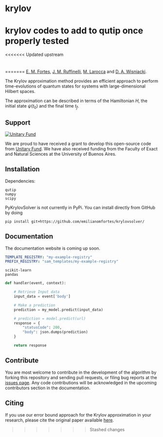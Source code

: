 # krylov
# krylov codes to add to qutip once properly tested


<<<<<<< Updated upstream
# 
=======
[E. M. Fortes](https://github.com/emilianomfortes),
[J. M. Ruffinelli](https://github.com/ruffa),
[M. Larocca](https://scholar.google.com/citations?user=mpQ0hgwAAAAJ&hl=es)
and [D. A. Wisniacki](https://scholar.google.com/citations?user=1tZ7BqoAAAAJ&hl=es).


The Krylov approximation method provides an efficient approach to perform time-evolutions of quantum states for systems with large-dimensional Hilbert spaces. 

The approximation can be described in terms of the Hamiltonian $H$, the initial state $\psi(t_0)$ and the final time $t_f$.



Support
-------

[![Unitary Fund](https://img.shields.io/badge/Supported%20By-UNITARY%20FUND-brightgreen.svg?style=flat)](https://unitary.fund)

We are proud to have received a grant to develop this open-source code from [Unitary Fund](https://unitary.fund). We have also received funding from the Faculty of Exact and Natural Sciences at the University of Buenos Aires.

Installation
-------------

Dependencies:
```text
qutip
numpy
scipy
```

PyKrylovSolver is not currently in PyPi. You can install directly from GitHub by doing
```
pip install git+https://github.com/emilianomfortes/krylovsolver/
```





Documentation
-------------

The documentation website is coming up soon.


```yaml
TEMPLATE_REGISTRY: "my-example-registry"
PREFIX_REGISTRY: "sam_templates/my-example-registry"
```

```text
scikit-learn
pandas
```

```python
def handler(event, context): 

    # Retrieve Input data
    input_data = event['body']

    # Make a prediction
    prediction = my_model.predict(input_data)

    # prediction = model.predict(url)
    response = {
        "statusCode": 200,
        "body": json.dumps(prediction)
    }

    return response
```



Contribute
----------

You are most welcome to contribute in the development of the algorithm by forking this repository and sending pull requests, or filing bug reports at the [issues page](https://github.com/emilianomfortes/krylovsolver/issues).
Any code contributions will be acknowledged in the upcoming contributors section in the documentation.


Citing
------------

If you use our error bound approach for the Krylov approximation in your research, please cite the original paper available [here](https://arxiv.org/abs/2107.09805).
>>>>>>> Stashed changes
